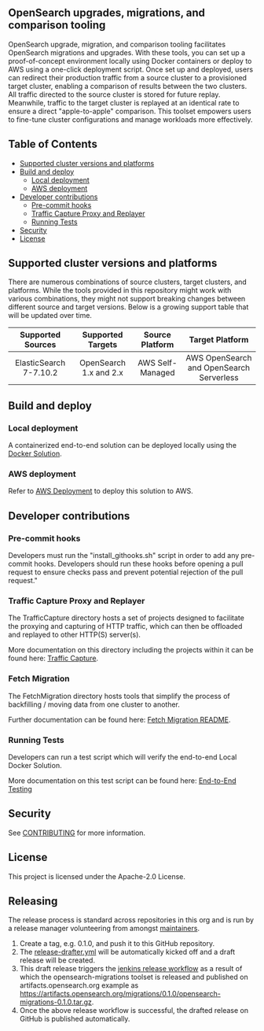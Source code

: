 ## OpenSearch upgrades, migrations, and comparison tooling

OpenSearch upgrade, migration, and comparison tooling facilitates OpenSearch migrations and upgrades. With these tools, you can set up a proof-of-concept environment locally using Docker containers or deploy to AWS using a one-click deployment script. Once set up and deployed, users can redirect their production traffic from a source cluster to a provisioned target cluster, enabling a comparison of results between the two clusters. All traffic directed to the source cluster is stored for future replay. Meanwhile, traffic to the target cluster is replayed at an identical rate to ensure a direct "apple-to-apple" comparison. This toolset empowers users to fine-tune cluster configurations and manage workloads more effectively.

## Table of Contents

- [ Supported cluster versions and platforms](#supported-cluster-versions-and-platforms)
- [Build and deploy](#build-and-deploy)
    - [Local deployment](#local-deployment)
    - [AWS deployment](#aws-deployment)
- [Developer contributions](#developer-contributions)
    - [Pre-commit hooks](#pre-commit-hooks)
    - [Traffic Capture Proxy and Replayer](#traffic-capture-proxy-and-replayer)
    - [Running Tests](#running-tests)
- [Security](#security)
- [License](#license)

## Supported cluster versions and platforms

There are numerous combinations of source clusters, target clusters, and platforms. While the tools provided in this repository might work with various combinations, they might not support breaking changes between different source and target versions. Below is a growing support table that will be updated over time.

|Supported Sources|Supported Targets|Source Platform|Target Platform|
|:---------------:|:---------------:|:-------------:|:-------------:|
|ElasticSearch 7-7.10.2|OpenSearch 1.x and 2.x|AWS Self-Managed|AWS OpenSearch and OpenSearch Serverless|

## Build and deploy

### Local deployment

A containerized end-to-end solution can be deployed locally using the 
[Docker Solution](TrafficCapture/dockerSolution/README.md).

### AWS deployment

Refer to [AWS Deployment](deployment/README.md) to deploy this solution to AWS.

## Developer contributions

### Pre-commit hooks

Developers must run the "install_githooks.sh" script in order to add any pre-commit hooks.  Developers should run these hooks before opening a pull request to ensure checks pass and prevent potential rejection of the pull request."

### Traffic Capture Proxy and Replayer

The TrafficCapture directory hosts a set of projects designed to facilitate the proxying and capturing of HTTP traffic, which can then be offloaded and replayed to other HTTP(S) server(s).

More documentation on this directory including the projects within it can be found here: [Traffic Capture](TrafficCapture/README.md).

### Fetch Migration

The FetchMigration directory hosts tools that simplify the process of backfilling / moving data from one cluster to another.

Further documentation can be found here: [Fetch Migration README](FetchMigration/README.md).

### Running Tests

Developers can run a test script which will verify the end-to-end Local Docker Solution.

More documentation on this test script can be found here:
[End-to-End Testing](test/README.md)

## Security

See [CONTRIBUTING](CONTRIBUTING.md#security-issue-notifications) for more information.

## License

This project is licensed under the Apache-2.0 License.


## Releasing

The release process is standard across repositories in this org and is run by a release manager volunteering from amongst [maintainers](MAINTAINERS.md).

1. Create a tag, e.g. 0.1.0, and push it to this GitHub repository.
2. The [release-drafter.yml](.github/workflows/release-drafter.yml) will be automatically kicked off and a draft release will be created.
3. This draft release triggers the [jenkins release workflow](https://build.ci.opensearch.org/job/opensearch-migrations-release) as a result of which the opensearch-migrations toolset is released and published on artifacts.opensearch.org example as https://artifacts.opensearch.org/migrations/0.1.0/opensearch-migrations-0.1.0.tar.gz. 
4. Once the above release workflow is successful, the drafted release on GitHub is published automatically.
